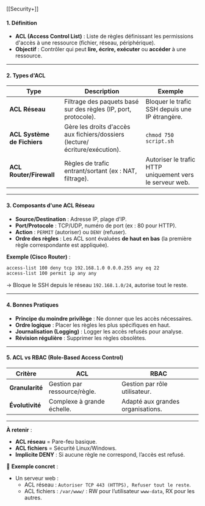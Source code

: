 [[Security+]]
#### **1. Définition**  
- **ACL (Access Control List)** : Liste de règles définissant les permissions d'accès à une ressource (fichier, réseau, périphérique).  
- **Objectif** : Contrôler qui peut **lire, écrire, exécuter** ou **accéder** à une ressource.  

---

#### **2. Types d'ACL**  

| **Type**                    | **Description**                                                             | **Exemple**                                              |
| --------------------------- | --------------------------------------------------------------------------- | -------------------------------------------------------- |
| **ACL Réseau**              | Filtrage des paquets basé sur des règles (IP, port, protocole).             | Bloquer le trafic SSH depuis une IP étrangère.           |
| **ACL Système de Fichiers** | Gère les droits d'accès aux fichiers/dossiers (lecture/écriture/exécution). | `chmod 750 script.sh`                                    |
| **ACL Router/Firewall**     | Règles de trafic entrant/sortant (ex : NAT, filtrage).                      | Autoriser le trafic HTTP uniquement vers le serveur web. |

---

#### **3. Composants d'une ACL Réseau**  
- **Source/Destination** : Adresse IP, plage d’IP.  
- **Port/Protocole** : TCP/UDP, numéro de port (ex : 80 pour HTTP).  
- **Action** : `PERMIT` (autoriser) ou `DENY` (refuser).  
- **Ordre des règles** : Les ACL sont évaluées **de haut en bas** (la première règle correspondante est appliquée).  

**Exemple (Cisco Router)** :  
```bash
access-list 100 deny tcp 192.168.1.0 0.0.0.255 any eq 22  
access-list 100 permit ip any any  
```  
→ Bloque le SSH depuis le réseau `192.168.1.0/24`, autorise tout le reste.  

---

#### **4. Bonnes Pratiques**  
- **Principe du moindre privilège** : Ne donner que les accès nécessaires.  
- **Ordre logique** : Placer les règles les plus spécifiques en haut.  
- **Journalisation (Logging)** : Logger les accès refusés pour analyse.  
- **Révision régulière** : Supprimer les règles obsolètes.  

---

#### **5. ACL vs RBAC (Role-Based Access Control)**  
| **Critère**     | **ACL**                      | **RBAC**                                      |
| --------------- | ---------------------------- | --------------------------------------------- |
| **Granularité** | Gestion par ressource/règle. | Gestion par rôle utilisateur.                 |
| **Évolutivité** | Complexe à grande échelle.   | Adapté aux grandes organisations.             |

---

**À retenir** :  
- **ACL réseau** = Pare-feu basique.  
- **ACL fichiers** = Sécurité Linux/Windows.  
- **Implicite DENY** : Si aucune règle ne correspond, l’accès est refusé.  

📌 **Exemple concret** :  
- Un serveur web :  
  - ACL réseau : `Autoriser TCP 443 (HTTPS), Refuser tout le reste`.  
  - ACL fichiers : `/var/www/` : RW pour l’utilisateur `www-data`, RX pour les autres.  
